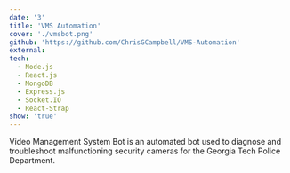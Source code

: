 ```yaml
---
date: '3'
title: 'VMS Automation'
cover: './vmsbot.png'
github: 'https://github.com/ChrisGCampbell/VMS-Automation'
external: 
tech:
  - Node.js
  - React.js
  - MongoDB
  - Express.js
  - Socket.IO
  - React-Strap
show: 'true'
---
```


Video Management System Bot is an automated bot used to diagnose and troubleshoot malfunctioning security cameras for the Georgia Tech Police Department.
